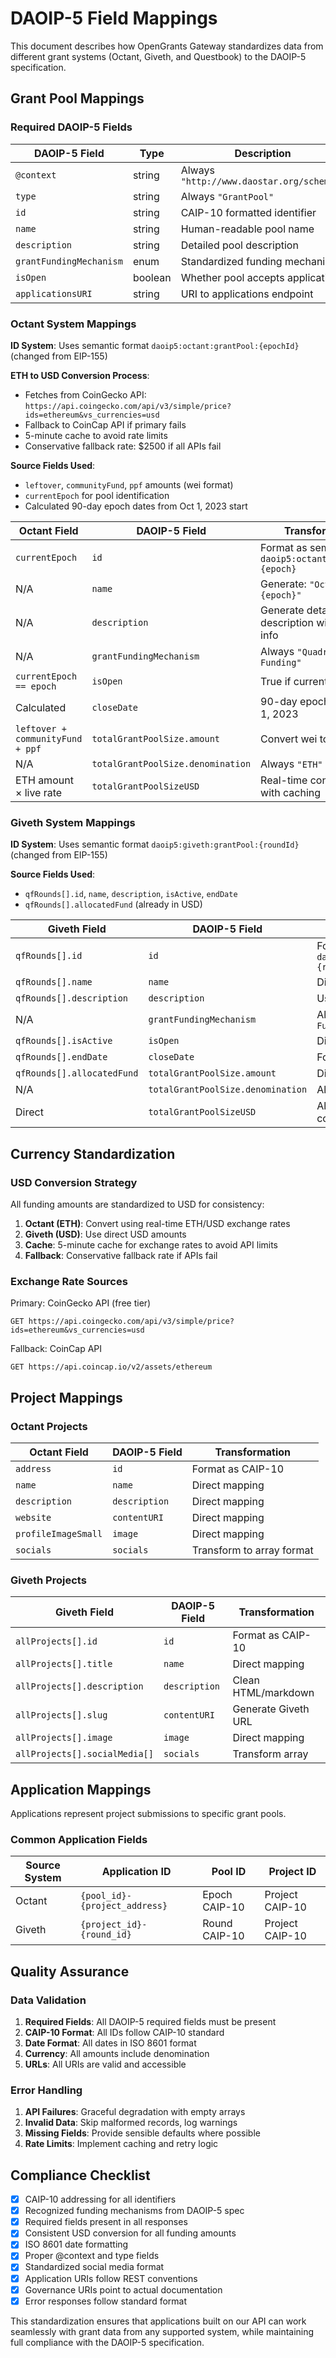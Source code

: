 # DAOIP-5 Field Mappings

This document describes how OpenGrants Gateway standardizes data from different grant systems (Octant, Giveth, and Questbook) to the DAOIP-5 specification.

## Grant Pool Mappings

### Required DAOIP-5 Fields

| DAOIP-5 Field | Type | Description |
|---------------|------|-------------|
| `@context` | string | Always `"http://www.daostar.org/schemas"` |
| `type` | string | Always `"GrantPool"` |
| `id` | string | CAIP-10 formatted identifier |
| `name` | string | Human-readable pool name |
| `description` | string | Detailed pool description |
| `grantFundingMechanism` | enum | Standardized funding mechanism |
| `isOpen` | boolean | Whether pool accepts applications |
| `applicationsURI` | string | URI to applications endpoint |

### Octant System Mappings

**ID System**: Uses semantic format `daoip5:octant:grantPool:{epochId}` (changed from EIP-155)

**ETH to USD Conversion Process**:
- Fetches from CoinGecko API: `https://api.coingecko.com/api/v3/simple/price?ids=ethereum&vs_currencies=usd`
- Fallback to CoinCap API if primary fails
- 5-minute cache to avoid rate limits
- Conservative fallback rate: $2500 if all APIs fail

**Source Fields Used**:
- `leftover`, `communityFund`, `ppf` amounts (wei format)
- `currentEpoch` for pool identification
- Calculated 90-day epoch dates from Oct 1, 2023 start

| Octant Field | DAOIP-5 Field | Transformation |
|--------------|---------------|----------------|
| `currentEpoch` | `id` | Format as semantic: `daoip5:octant:grantPool:{epoch}` |
| N/A | `name` | Generate: `"Octant Epoch {epoch}"` |
| N/A | `description` | Generate detailed description with epoch info |
| N/A | `grantFundingMechanism` | Always `"Quadratic Funding"` |
| `currentEpoch == epoch` | `isOpen` | True if current epoch |
| Calculated | `closeDate` | 90-day epochs from Oct 1, 2023 |
| `leftover + communityFund + ppf` | `totalGrantPoolSize.amount` | Convert wei to ETH string |
| N/A | `totalGrantPoolSize.denomination` | Always `"ETH"` |
| ETH amount × live rate | `totalGrantPoolSizeUSD` | Real-time conversion with caching |

### Giveth System Mappings

**ID System**: Uses semantic format `daoip5:giveth:grantPool:{roundId}` (changed from EIP-155)

**Source Fields Used**:
- `qfRounds[].id`, `name`, `description`, `isActive`, `endDate`
- `qfRounds[].allocatedFund` (already in USD)

| Giveth Field | DAOIP-5 Field | Transformation |
|--------------|---------------|----------------|
| `qfRounds[].id` | `id` | Format as semantic: `daoip5:giveth:grantPool:{roundId}` |
| `qfRounds[].name` | `name` | Direct mapping |
| `qfRounds[].description` | `description` | Use provided or generate |
| N/A | `grantFundingMechanism` | Always `"Quadratic Funding"` |
| `qfRounds[].isActive` | `isOpen` | Direct mapping |
| `qfRounds[].endDate` | `closeDate` | Format to ISO 8601 |
| `qfRounds[].allocatedFund` | `totalGrantPoolSize.amount` | Direct mapping (USD) |
| N/A | `totalGrantPoolSize.denomination` | Always `"USD"` |
| Direct | `totalGrantPoolSizeUSD` | Already in USD (no conversion) |



## Currency Standardization

### USD Conversion Strategy

All funding amounts are standardized to USD for consistency:

1. **Octant (ETH)**: Convert using real-time ETH/USD exchange rates
2. **Giveth (USD)**: Use direct USD amounts
3. **Cache**: 5-minute cache for exchange rates to avoid API limits
4. **Fallback**: Conservative fallback rate if APIs fail

### Exchange Rate Sources

Primary: CoinGecko API (free tier)
```
GET https://api.coingecko.com/api/v3/simple/price?ids=ethereum&vs_currencies=usd
```

Fallback: CoinCap API
```
GET https://api.coincap.io/v2/assets/ethereum
```

## Project Mappings

### Octant Projects

| Octant Field | DAOIP-5 Field | Transformation |
|--------------|---------------|----------------|
| `address` | `id` | Format as CAIP-10 |
| `name` | `name` | Direct mapping |
| `description` | `description` | Direct mapping |
| `website` | `contentURI` | Direct mapping |
| `profileImageSmall` | `image` | Direct mapping |
| `socials` | `socials` | Transform to array format |

### Giveth Projects

| Giveth Field | DAOIP-5 Field | Transformation |
|--------------|---------------|----------------|
| `allProjects[].id` | `id` | Format as CAIP-10 |
| `allProjects[].title` | `name` | Direct mapping |
| `allProjects[].description` | `description` | Clean HTML/markdown |
| `allProjects[].slug` | `contentURI` | Generate Giveth URL |
| `allProjects[].image` | `image` | Direct mapping |
| `allProjects[].socialMedia[]` | `socials` | Transform array |

## Application Mappings

Applications represent project submissions to specific grant pools.

### Common Application Fields

| Source System | Application ID | Pool ID | Project ID |
|---------------|----------------|---------|------------|
| Octant | `{pool_id}-{project_address}` | Epoch CAIP-10 | Project CAIP-10 |
| Giveth | `{project_id}-{round_id}` | Round CAIP-10 | Project CAIP-10 |

## Quality Assurance

### Data Validation

1. **Required Fields**: All DAOIP-5 required fields must be present
2. **CAIP-10 Format**: All IDs follow CAIP-10 standard
3. **Date Format**: All dates in ISO 8601 format
4. **Currency**: All amounts include denomination
5. **URLs**: All URIs are valid and accessible

### Error Handling

1. **API Failures**: Graceful degradation with empty arrays
2. **Invalid Data**: Skip malformed records, log warnings
3. **Missing Fields**: Provide sensible defaults where possible
4. **Rate Limits**: Implement caching and retry logic

## Compliance Checklist

- [x] CAIP-10 addressing for all identifiers
- [x] Recognized funding mechanisms from DAOIP-5 spec
- [x] Required fields present in all responses
- [x] Consistent USD conversion for all funding amounts
- [x] ISO 8601 date formatting
- [x] Proper @context and type fields
- [x] Standardized social media format
- [x] Application URIs follow REST conventions
- [x] Governance URIs point to actual documentation
- [x] Error responses follow standard format

This standardization ensures that applications built on our API can work seamlessly with grant data from any supported system, while maintaining full compliance with the DAOIP-5 specification.